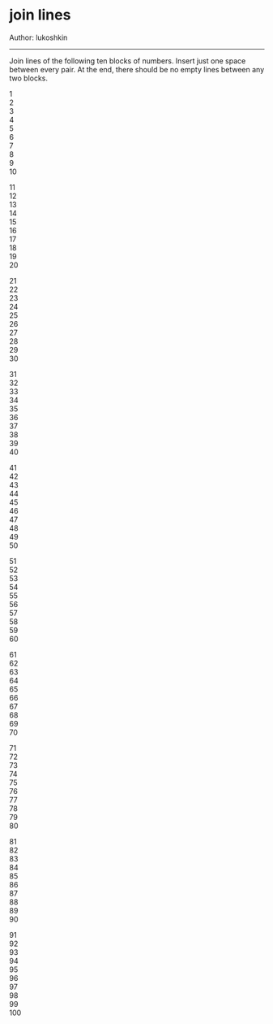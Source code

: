 # join lines

Author: lukoshkin

---

Join lines of the following ten blocks of numbers.
Insert just one space between every pair. At the end, there should be
no empty lines between any two blocks.


1  
2  
3  
4  
5  
6  
7  
8  
9  
10  
  
  
11  
12  
13  
14  
15  
16  
17  
18  
19  
20  
  
  
21  
22  
23  
24  
25  
26  
27  
28  
29  
30  
  
  
31  
32  
33  
34  
35  
36  
37  
38  
39  
40  
  
  
41  
42  
43  
44  
45  
46  
47  
48  
49  
50  
  
  
51  
52  
53  
54  
55  
56  
57  
58  
59  
60  
  
  
61  
62  
63  
64  
65  
66  
67  
68  
69  
70  
  
  
71  
72  
73  
74  
75  
76  
77  
78  
79  
80  
  
  
81  
82  
83  
84  
85  
86  
87  
88  
89  
90  
  
  
91  
92  
93  
94  
95  
96  
97  
98  
99  
100  
  

